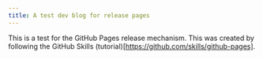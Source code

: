 ```yaml
---
title: A test dev blog for release pages
---
```


This is a test for the GitHub Pages release mechanism. This was created by following the GitHub Skills (tutorial)[https://github.com/skills/github-pages].

